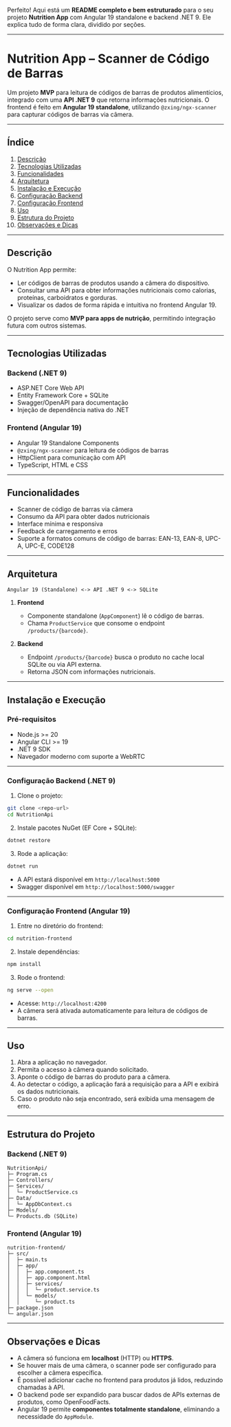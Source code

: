 Perfeito! Aqui está um **README completo e bem estruturado** para o seu projeto **Nutrition App** com Angular 19 standalone e backend .NET 9. Ele explica tudo de forma clara, dividido por seções.

---

# Nutrition App – Scanner de Código de Barras

Um projeto **MVP** para leitura de códigos de barras de produtos alimentícios, integrado com uma **API .NET 9** que retorna informações nutricionais.
O frontend é feito em **Angular 19 standalone**, utilizando `@zxing/ngx-scanner` para capturar códigos de barras via câmera.

---

## Índice

1. [Descrição](#descrição)
2. [Tecnologias Utilizadas](#tecnologias-utilizadas)
3. [Funcionalidades](#funcionalidades)
4. [Arquitetura](#arquitetura)
5. [Instalação e Execução](#instalação-e-execução)
6. [Configuração Backend](#configuração-backend)
7. [Configuração Frontend](#configuração-frontend)
8. [Uso](#uso)
9. [Estrutura do Projeto](#estrutura-do-projeto)
10. [Observações e Dicas](#observações-e-dicas)

---

## Descrição

O Nutrition App permite:

* Ler códigos de barras de produtos usando a câmera do dispositivo.
* Consultar uma API para obter informações nutricionais como calorias, proteínas, carboidratos e gorduras.
* Visualizar os dados de forma rápida e intuitiva no frontend Angular 19.

O projeto serve como **MVP para apps de nutrição**, permitindo integração futura com outros sistemas.

---

## Tecnologias Utilizadas

### Backend (.NET 9)

* ASP.NET Core Web API
* Entity Framework Core + SQLite
* Swagger/OpenAPI para documentação
* Injeção de dependência nativa do .NET

### Frontend (Angular 19)

* Angular 19 Standalone Components
* `@zxing/ngx-scanner` para leitura de códigos de barras
* HttpClient para comunicação com API
* TypeScript, HTML e CSS

---

## Funcionalidades

* Scanner de código de barras via câmera
* Consumo da API para obter dados nutricionais
* Interface mínima e responsiva
* Feedback de carregamento e erros
* Suporte a formatos comuns de código de barras: EAN-13, EAN-8, UPC-A, UPC-E, CODE128

---

## Arquitetura

```
Angular 19 (Standalone) <-> API .NET 9 <-> SQLite
```

1. **Frontend**

   * Componente standalone (`AppComponent`) lê o código de barras.
   * Chama `ProductService` que consome o endpoint `/products/{barcode}`.

2. **Backend**

   * Endpoint `/products/{barcode}` busca o produto no cache local SQLite ou via API externa.
   * Retorna JSON com informações nutricionais.

---

## Instalação e Execução

### Pré-requisitos

* Node.js >= 20
* Angular CLI >= 19
* .NET 9 SDK
* Navegador moderno com suporte a WebRTC

---

### Configuração Backend (.NET 9)

1. Clone o projeto:

```bash
git clone <repo-url>
cd NutritionApi
```

2. Instale pacotes NuGet (EF Core + SQLite):

```bash
dotnet restore
```

3. Rode a aplicação:

```bash
dotnet run
```

* A API estará disponível em `http://localhost:5000`
* Swagger disponível em `http://localhost:5000/swagger`

---

### Configuração Frontend (Angular 19)

1. Entre no diretório do frontend:

```bash
cd nutrition-frontend
```

2. Instale dependências:

```bash
npm install
```

3. Rode o frontend:

```bash
ng serve --open
```

* Acesse: `http://localhost:4200`
* A câmera será ativada automaticamente para leitura de códigos de barras.

---

## Uso

1. Abra a aplicação no navegador.
2. Permita o acesso à câmera quando solicitado.
3. Aponte o código de barras do produto para a câmera.
4. Ao detectar o código, a aplicação fará a requisição para a API e exibirá os dados nutricionais.
5. Caso o produto não seja encontrado, será exibida uma mensagem de erro.

---

## Estrutura do Projeto

### Backend (.NET 9)

```
NutritionApi/
├─ Program.cs
├─ Controllers/
├─ Services/
│  └─ ProductService.cs
├─ Data/
│  └─ AppDbContext.cs
├─ Models/
└─ Products.db (SQLite)
```

### Frontend (Angular 19)

```
nutrition-frontend/
├─ src/
│  ├─ main.ts
│  ├─ app/
│  │  ├─ app.component.ts
│  │  ├─ app.component.html
│  │  ├─ services/
│  │  │  └─ product.service.ts
│  │  └─ models/
│  │     └─ product.ts
├─ package.json
└─ angular.json
```

---

## Observações e Dicas

* A câmera só funciona em **localhost** (HTTP) ou **HTTPS**.
* Se houver mais de uma câmera, o scanner pode ser configurado para escolher a câmera específica.
* É possível adicionar cache no frontend para produtos já lidos, reduzindo chamadas à API.
* O backend pode ser expandido para buscar dados de APIs externas de produtos, como OpenFoodFacts.
* Angular 19 permite **componentes totalmente standalone**, eliminando a necessidade do `AppModule`.
